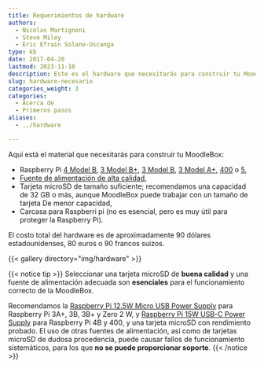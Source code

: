 ```yaml
---
title: Requerimientos de hardware
authors:
  - Nicolas Martignoni
  - Steve Miley
  - Eric Efrain Solano-Uscanga
type: kb
date: 2017-04-20
lastmod: 2023-11-10
description: Este es el hardware que necesitarás para construir tu MoodleBox
slug: hardware-necesario
categories_weight: 3
categories:
  - Acerca de
  - Primeros pasos
aliases:
  - ../hardware

---
```

Aquí está el material que necesitarás para construir tu MoodleBox:

  * Raspberry Pi [4 Model B][RPi4B], [3 Model B+][RPi3Bplus], [3 Model B][RPi3B], [3 Model A+][RPi3Aplus], [400][RPi400] o [5][RPi5],
  * [Fuente de alimentación de alta calidad][supply],
  * Tarjeta microSD de tamaño suficiente; recomendamos una capacidad de 32 GB o más, aunque MoodleBox puede trabajar con un tamaño de tarjeta De menor capacidad,
  * Carcasa para Raspberri pi (no es esencial, pero es muy útil para proteger la Raspberry Pi).

El costo total del hardware es de aproximadamente 90 dólares estadounidenses, 80 euros o 90 francos suizos.

{{< gallery directory="img/hardware" >}}

{{< notice tip >}}
Seleccionar una tarjeta microSD de __buena calidad__ y una fuente de alimentación adecuada son __esenciales__ para el funcionamiento correcto de la MoodleBox.

Recomendamos la [Raspberry Pi 12.5W Micro USB Power Supply](https://www.raspberrypi.com/products/raspberry-pi-universal-power-supply/) para Raspberry Pi 3A+, 3B, 3B+ y Zero 2 W, y [Raspberry Pi 15W USB-C Power Supply](https://www.raspberrypi.com/products/type-c-power-supply/) para Raspberry Pi 4B y 400, y una tarjeta microSD con rendimiento probado. El uso de otras fuentes de alimentación, así como de tarjetas microSD de dudosa procedencia, puede causar fallos de funcionamiento sistemáticos, para los que __no se puede proporcionar soporte__.
{{< /notice >}}

 [RPi3Aplus]: https://www.raspberrypi.com/products/raspberry-pi-3-model-a-plus/
 [RPi3B]: https://www.raspberrypi.com/products/raspberry-pi-3-model-b/
 [RPi3Bplus]: https://www.raspberrypi.com/products/raspberry-pi-3-model-b-plus/
 [RPi4B]: https://www.raspberrypi.com/products/raspberry-pi-4-model-b/
 [RPi400]: https://www.raspberrypi.com/products/raspberry-pi-400/
 [RPi5]: https://www.raspberrypi.com/products/raspberry-pi-5/
 [supply]: https://www.raspberrypi.com/products/raspberry-pi-universal-power-supply/
